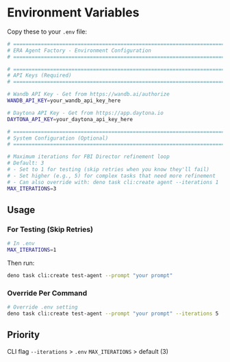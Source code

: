 # Environment Variables

Copy these to your `.env` file:

```bash
# ============================================================================
# ERA Agent Factory - Environment Configuration
# ============================================================================

# ============================================================================
# API Keys (Required)
# ============================================================================

# Wandb API Key - Get from https://wandb.ai/authorize
WANDB_API_KEY=your_wandb_api_key_here

# Daytona API Key - Get from https://app.daytona.io
DAYTONA_API_KEY=your_daytona_api_key_here

# ============================================================================
# System Configuration (Optional)
# ============================================================================

# Maximum iterations for FBI Director refinement loop
# Default: 3
# - Set to 1 for testing (skip retries when you know they'll fail)
# - Set higher (e.g., 5) for complex tasks that need more refinement
# - Can also override with: deno task cli:create agent --iterations 1
MAX_ITERATIONS=3
```

## Usage

### For Testing (Skip Retries)
```bash
# In .env
MAX_ITERATIONS=1
```

Then run:
```bash
deno task cli:create test-agent --prompt "your prompt"
```

### Override Per Command
```bash
# Override .env setting
deno task cli:create test-agent --prompt "your prompt" --iterations 5
```

## Priority

CLI flag `--iterations` > `.env` `MAX_ITERATIONS` > default (3)

